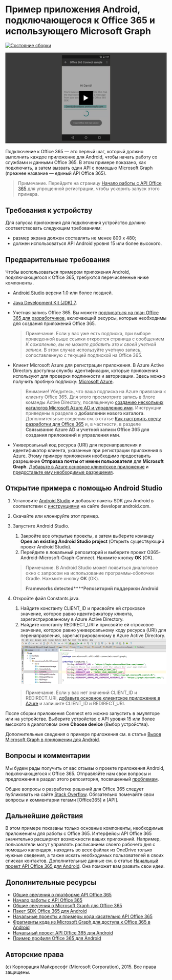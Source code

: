 # Пример приложения Android, подключающегося к Office 365 и использующего Microsoft Graph

[ ![Состояние сборки](https://travis-ci.org/OfficeDev/O365-Android-Microsoft-Graph-Connect.svg?branch=master)](https://travis-ci.org/OfficeDev/O365-Android-Microsoft-Graph-Connect)

[ ![Пример приложения, подключающегося к Office 365](../readme-images/O365-Android-Connect-video_play_icon.png)](https://www.youtube.com/watch?v=3IQIDFrqhY4 "Щелкните, чтобы просмотреть этот пример в действии")

Подключение к Office 365 — это первый шаг, который должно выполнить каждое приложение для Android, чтобы начать работу со службами и данными Office 365. В этом примере показано, как подключить, а затем вызвать один API с помощью Microsoft Graph (прежнее название — единый API Office 365).
> Примечание. Перейдите на страницу [Начало работы с API Office 365](http://dev.office.com/getting-started/office365apis?platform=option-android#setup) для упрощенной регистрации, чтобы ускорить запуск этого примера.

## Требования к устройству

Для запуска приложения для подключения устройство должно соответствовать следующим требованиям:

* размер экрана должен составлять не менее 800 x 480;
* должен использоваться API Android уровня 15 или более высокого.
 
## Предварительные требования

Чтобы воспользоваться примером приложения Android, подключающегося к Office 365, требуются перечисленные ниже компоненты.

* [Android Studio](http://developer.android.com/sdk/index.html) версии 1.0 или более поздней.
* [Java Development Kit (JDK) 7](http://www.oracle.com/technetwork/java/javase/downloads/jdk7-downloads-1880260.html).
* Учетная запись Office 365. Вы можете [подписаться на план Office 365 для разработчиков](https://profile.microsoft.com/RegSysProfileCenter/wizardnp.aspx?wizid=14b845d0-938c-45af-b061-f798fbb4d170), включающий ресурсы, которые необходимы для создания приложений Office 365.

    > Примечание. Если у вас уже есть подписка, при выборе приведенной выше ссылки откроется страница с сообщением *К сожалению, вы не можете добавить это к своей учетной записи*. В этом случае используйте учетную запись, сопоставленную с текущей подпиской на Office 365.
* Клиент Microsoft Azure для регистрации приложения. В Azure Active Directory доступны службы идентификации, которые приложения используют для проверки подлинности и авторизации. Здесь можно получить пробную подписку: [Microsoft Azure](https://account.windowsazure.com/SignUp).

     > Внимание! Убедитесь, что ваша подписка на Azure привязана к клиенту Office 365. Для этого просмотрите запись в блоге команды Active Directory, посвященную [созданию нескольких каталогов Microsoft Azure AD и управлению ими](http://blogs.technet.com/b/ad/archive/2013/11/08/creating-and-managing-multiple-windows-azure-active-directories.aspx). Инструкции приведены в разделе о **добавлении нового каталога**. Дополнительные сведения см. в статье [Как настроить среду разработки для Office 365](https://msdn.microsoft.com/office/office365/howto/setup-development-environment#bk_CreateAzureSubscription) и, в частности, в разделе **Связывание Azure AD и учетной записи Office 365 для создания приложений и управления ими**.
      
* Универсальный код ресурса (URI) для перенаправления и идентификатор клиента, указанные при регистрации приложения в Azure. Этому примеру приложения необходимо предоставить разрешение **Отправка почты от имени пользователя** для **Microsoft Graph**. [Добавьте в Azure основное клиентское приложение](https://msdn.microsoft.com/office/office365/HowTo/add-common-consent-manually#bk_RegisterNativeApp) и [предоставьте ему необходимые разрешения](https://github.com/OfficeDev/O365-Android-Microsoft-Graph-Connect/wiki/Grant-permissions-to-the-Connect-application-in-Azure).

## Открытие примера с помощью Android Studio

1. Установите [Android Studio](http://developer.android.com/sdk/index.html) и добавьте пакеты SDK для Android в соответствии с [инструкциями](http://developer.android.com/sdk/installing/adding-packages.html) на сайте developer.android.com.
2. Скачайте или клонируйте этот пример.
3. Запустите Android Studio.
	1. Закройте все открытые проекты, а затем выберите команду **Open an existing Android Studio project** (Открыть существующий проект Android Studio).
	2. Перейдите в локальный репозиторий и выберите проект O365-Android-Microsoft-Graph-Connect. Нажмите кнопку **OK** (ОК).
	
	> Примечание. В Android Studio может появиться диалоговое окно с запросом на использование программы-оболочки Gradle. Нажмите кнопку **OK** (ОК).
	> 
	> **Frameworks detected****Репозиторий поддержки Android**
4. Откройте файл Constants.java.
	1. Найдите константу CLIENT_ID и присвойте ей строковое значение, которое равно идентификатору клиента, зарегистрированному в Azure Active Directory.
	2. Найдите константу REDIRECT_URI и присвойте ей строковое значение, которое равно универсальному коду ресурса (URI) для перенаправления, зарегистрированному в Azure Active Directory. ![Пример приложения, подключающегося к Office 365](../readme-images/O365-Android-Connect-Constants.png "Значения идентификатора клиента и универсального кода ресурса (URI) для перенаправления в файле Constants")

    > Примечание. Если у вас нет значений CLIENT_ID и REDIRECT_URI, [добавьте основное клиентское приложение в Azure](https://msdn.microsoft.com/ru-ru/library/azure/dn132599.aspx#BKMK_Adding) и запишите CLIENT_ID и REDIRECT_URI.

После сборки приложения Connect его можно запустить в эмуляторе или на устройстве. Выберите устройство с API уровня 15 или более высокого в диалоговом окне **Choose device** (Выбор устройства).

Дополнительные сведения о примере приложения см. в статье [Вызов Microsoft Graph в приложении для Android](https://graph.microsoft.io/ru-ru/docs/platform/android).

## Вопросы и комментарии

Мы будем рады получить от вас отзывы о проекте приложения Android, подключающегося к Office 365. Отправляйте нам свои вопросы и предложения в раздел этого репозитория, посвященный [проблемам](https://github.com/OfficeDev/O365-Android-Microsoft-Graph-Connect/issues).

Общие вопросы о разработке решений для Office 365 следует публиковать на сайте [Stack Overflow](http://stackoverflow.com/questions/tagged/Office365+API). Обязательно помечайте свои вопросы и комментарии тегами [Office365] и [API].

## Дальнейшие действия

В этом примере показаны только основные компоненты, необходимые приложениям для работы с Office 365. Интерфейсы API Office 365 значительно расширяют возможности ваших приложений. Например, пользователи могут управлять расписанием своего рабочего дня с помощью календаря, находить во всех файлах из OneDrive только нужные сведения, а также искать необходимых пользователей в своих списках контактов. Дополнительные данные см. в статье [Начальный проект API Office 365 для Android](https://github.com/officedev/O365-Android-Start/). Она поможет вам развить свои идеи.
  
## Дополнительные ресурсы

* [Общие сведения о платформе API Office 365](https://msdn.microsoft.com/office/office365/howto/platform-development-overview)
* [Начало работы с API Office 365](http://dev.office.com/getting-started/office365apis)
* [Общие сведения о Microsoft Graph для Office 365](http://graph.microsoft.io)
* [Пакет SDK Office 365 для Android](https://github.com/OfficeDev/Office-365-SDK-for-Android)
* [Начальные проекты и примеры кода касательно API Office 365](https://msdn.microsoft.com/office/office365/howto/starter-projects-and-code-samples)
* [Фрагменты кода из Microsoft Graph для доступа к Office 365 в Android](https://github.com/OfficeDev/O365-Android-Microsoft-Graph-Snippets)
* [Начальный проект API Office 365 для Android](https://github.com/OfficeDev/O365-Android-Start)
* [Пример профиля Office 365 для Android](https://github.com/OfficeDev/O365-Android-Profile)


## Авторские права
(c) Корпорация Майкрософт (Microsoft Corporation), 2015. Все права защищены.
